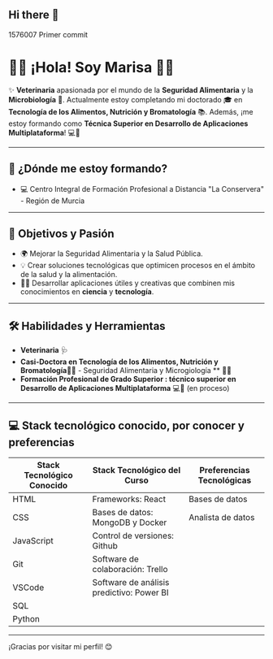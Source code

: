## Hi there 👋

<!--
**Marisa-GG/Marisa-GG** is a ✨ _special_ ✨ repository because its `README.md` (this file) appears on your GitHub profile.

Here are some ideas to get you started:

- 🔭 I’m currently working on ...
- 🌱 I’m currently learning ...
- 👯 I’m looking to collaborate on ...
- 🤔 I’m looking for help with ...
- 💬 Ask me about ...
- 📫 How to reach me: ...
- 😄 Pronouns: ...
- ⚡ Fun fact: ...
-->

1576007
Primer commit

# 👩‍⚕️ ¡Hola! Soy Marisa 👩‍🔬

✨ **Veterinaria** apasionada por el mundo de la **Seguridad Alimentaria** y la **Microbiología** 🥼. Actualmente estoy completando mi doctorado 🎓 en **Tecnología de los Alimentos, Nutrición y Bromatología** 📚. 
Además, ¡me estoy formando como **Técnica Superior en Desarrollo de Aplicaciones Multiplataforma**! 💻🚀

---

## 🌱 ¿Dónde me estoy formando?
- 💻 Centro Integral de Formación Profesional a Distancia "La Conservera" - Región de Murcia

---

## 🚀 Objetivos y Pasión
- 🌍 Mejorar la Seguridad Alimentaria y la Salud Pública.
- 💡 Crear soluciones tecnológicas que optimicen procesos en el ámbito de la salud y la alimentación.
- 👩‍💻 Desarrollar aplicaciones útiles y creativas que combinen mis conocimientos en **ciencia** y **tecnología**.

---

## 🛠️ Habilidades y Herramientas
- **Veterinaria** 🩺
- **Casi-Doctora en Tecnología de los Alimentos, Nutrición y Bromatología🥗📘** - Seguridad Alimentaria y Microgiología ** 🧪🍞
- **Formación Profesional de Grado Superior : técnico superior en Desarrollo de Aplicaciones Multiplataforma** 💻📱 (en proceso)

---

## 💻 Stack tecnológico conocido, por conocer y preferencias 

| **Stack Tecnológico Conocido** | **Stack Tecnológico del Curso**            | **Preferencias Tecnológicas**     |
|---------------------------------|-----------------------------------        |-----------------------------------|
| HTML                            | Frameworks:  React                        | Bases de datos                    |
| CSS                             | Bases de datos: MongoDB y Docker          | Analista de datos                 |
| JavaScript                      | Control de versiones: Github              |                                   |
| Git                             | Software de colaboración: Trello          |                                   |
| VSCode                          | Software de análisis predictivo: Power BI |                                   |
| SQL                             |                                           |                                   |
| Python                          |                                           |                                   |


---

¡Gracias por visitar mi perfil! 😊
